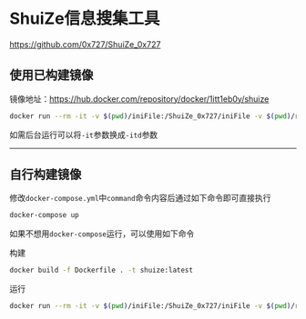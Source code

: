 # ShuiZe信息搜集工具
https://github.com/0x727/ShuiZe_0x727


## 使用已构建镜像

镜像地址：https://hub.docker.com/repository/docker/1itt1eb0y/shuize

```bash
docker run --rm -it -v $(pwd)/iniFile:/ShuiZe_0x727/iniFile -v $(pwd)/result:/ShuiZe_0x727/result --name shuize 1itt1eb0y/shuize:latest <shuize 参数>
```
如需后台运行可以将`-it`参数换成`-itd`参数

---

## 自行构建镜像

修改`docker-compose.yml`中`command`命令内容后通过如下命令即可直接执行
```bash
docker-compose up
```

如果不想用`docker-compose`运行，可以使用如下命令

构建
```bash
docker build -f Dockerfile . -t shuize:latest
```
运行
```bash
docker run --rm -it -v $(pwd)/iniFile:/ShuiZe_0x727/iniFile -v $(pwd)/result:/ShuiZe_0x727/result --name shuize shuize:latest <shuize 参数>
```
